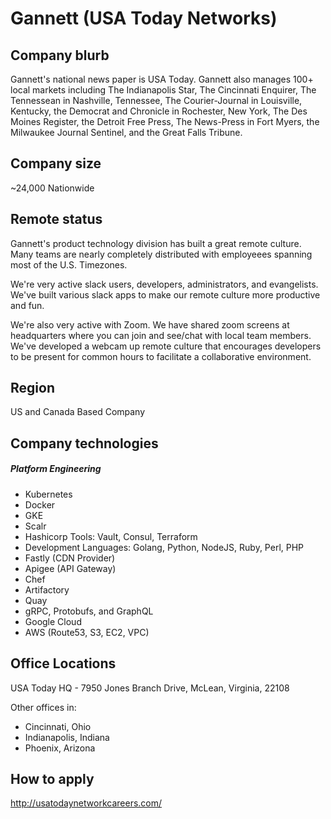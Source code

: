 # Gannett (USA Today Networks)

## Company blurb

Gannett's national news paper is USA Today. Gannett also manages 100+ local markets including The Indianapolis Star, The Cincinnati Enquirer, The Tennessean in Nashville, Tennessee, The Courier-Journal in Louisville, Kentucky, the Democrat and Chronicle in Rochester, New York, The Des Moines Register, the Detroit Free Press, The News-Press in Fort Myers, the Milwaukee Journal Sentinel, and the Great Falls Tribune.

## Company size

~24,000 Nationwide

## Remote status

Gannett's product technology division has built a great remote culture.  Many teams are nearly completely distributed with employeees spanning most of the U.S. Timezones.  

We're very active slack users, developers, administrators, and evangelists.  We've built various slack apps to make our remote culture more productive and fun.
    
We're also very active with Zoom.  We have shared zoom screens at headquarters where you can join and see/chat with local team members.  We've developed a webcam up remote culture that encourages developers to be present for common hours to facilitate a collaborative environment.

## Region

US and Canada Based Company

## Company technologies

##### Platform Engineering

- Kubernetes
- Docker
- GKE
- Scalr
- Hashicorp Tools: Vault, Consul, Terraform
- Development Languages: Golang, Python, NodeJS, Ruby, Perl, PHP
- Fastly (CDN Provider)
- Apigee (API Gateway)
- Chef
- Artifactory
- Quay
- gRPC, Protobufs, and GraphQL
- Google Cloud
- AWS (Route53, S3, EC2, VPC)

## Office Locations

USA Today HQ - 7950 Jones Branch Drive, McLean, Virginia, 22108

Other offices in:  
- Cincinnati, Ohio
- Indianapolis, Indiana
- Phoenix, Arizona


## How to apply

http://usatodaynetworkcareers.com/